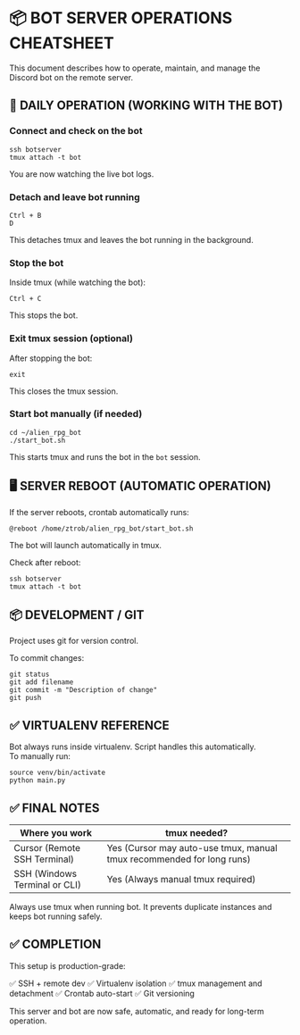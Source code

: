 
# 📦 BOT SERVER OPERATIONS CHEATSHEET

This document describes how to operate, maintain, and manage the Discord bot on the remote server.

## 🚀 DAILY OPERATION (WORKING WITH THE BOT)

### Connect and check on the bot

```
ssh botserver
tmux attach -t bot
```

You are now watching the live bot logs.

### Detach and leave bot running

```
Ctrl + B
D
```

This detaches tmux and leaves the bot running in the background.

### Stop the bot

Inside tmux (while watching the bot):

```
Ctrl + C
```

This stops the bot.

### Exit tmux session (optional)

After stopping the bot:

```
exit
```

This closes the tmux session.

### Start bot manually (if needed)

```
cd ~/alien_rpg_bot
./start_bot.sh
```

This starts tmux and runs the bot in the `bot` session.

## 🖥️ SERVER REBOOT (AUTOMATIC OPERATION)

If the server reboots, crontab automatically runs:

```
@reboot /home/ztrob/alien_rpg_bot/start_bot.sh
```

The bot will launch automatically in tmux.

Check after reboot:

```
ssh botserver
tmux attach -t bot
```

## 📦 DEVELOPMENT / GIT

Project uses git for version control.

To commit changes:

```
git status
git add filename
git commit -m "Description of change"
git push
```

## ✅ VIRTUALENV REFERENCE

Bot always runs inside virtualenv. Script handles this automatically.  
To manually run:

```
source venv/bin/activate
python main.py
```

## ✅ FINAL NOTES

| Where you work | tmux needed? |
|----------------|--------------|
| Cursor (Remote SSH Terminal) | Yes (Cursor may auto-use tmux, manual tmux recommended for long runs) |
| SSH (Windows Terminal or CLI) | Yes (Always manual tmux required) |

Always use tmux when running bot. It prevents duplicate instances and keeps bot running safely.

## ✅ COMPLETION

This setup is production-grade:

✅ SSH + remote dev
✅ Virtualenv isolation
✅ tmux management and detachment
✅ Crontab auto-start
✅ Git versioning

This server and bot are now safe, automatic, and ready for long-term operation.
